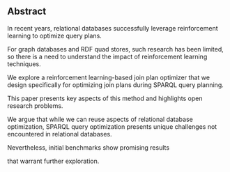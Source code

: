 ## Abstract
<!-- Context      -->
In recent years, relational databases successfully leverage reinforcement learning to optimize query plans.
<!-- Need         -->
For graph databases and RDF quad stores, such research has been limited, so there is a need to understand the impact of reinforcement learning techniques.
<!-- Task         -->
We explore a reinforcement learning-based join plan optimizer that we design specifically for optimizing join plans during SPARQL query planning. 
<!-- Object       -->
This paper presents key aspects of this method and highlights open research problems. 
<!-- Findings     -->
We argue that while we can reuse aspects of relational database optimization,
SPARQL query optimization presents unique challenges not encountered in relational databases. 
<!-- Conclusion   -->
Nevertheless, initial benchmarks show promising results
<!-- Perspectives -->
that warrant further exploration.